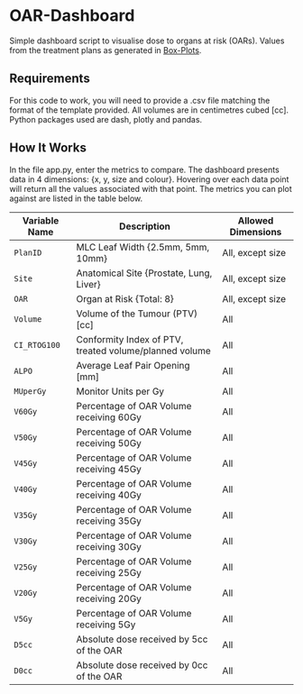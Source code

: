 # OAR-Dashboard
Simple dashboard script to visualise dose to organs at risk (OARs). Values from the treatment plans as generated in [Box-Plots](../../Box-Plots).

## Requirements
For this code to work, you will need to provide a .csv file matching the format of the template provided. All volumes are in centimetres cubed [cc].
Python packages used are dash, plotly and pandas.

## How It Works
In the file app.py, enter the metrics to compare. The dashboard presents data in 4 dimensions: {x, y, size and colour}. Hovering over each data point will return all the values associated with that point. The metrics you can plot against are listed in the table below.

| Variable Name | Description                                            | Allowed Dimensions  |
| ------------- | ------------------------------------------------------ | ------------------- |
| `PlanID`      | MLC Leaf Width {2.5mm, 5mm, 10mm}                      | All, except size    |
| `Site`        | Anatomical Site {Prostate, Lung, Liver}                | All, except size    |
| `OAR`         | Organ at Risk {Total: 8}                               | All, except size    |
| `Volume`      | Volume of the Tumour (PTV) [cc]                        | All                 |
| `CI_RTOG100`  | Conformity Index of PTV, treated volume/planned volume | All                 |
| `ALPO`        | Average Leaf Pair Opening [mm]                         | All                 |
| `MUperGy`     | Monitor Units per Gy                                   | All                 |
| `V60Gy`       | Percentage of OAR Volume receiving 60Gy                | All                 |
| `V50Gy`       | Percentage of OAR Volume receiving 50Gy                | All                 |
| `V45Gy`       | Percentage of OAR Volume receiving 45Gy                | All                 |
| `V40Gy`       | Percentage of OAR Volume receiving 40Gy                | All                 |
| `V35Gy`       | Percentage of OAR Volume receiving 35Gy                | All                 |
| `V30Gy`       | Percentage of OAR Volume receiving 30Gy                | All                 |
| `V25Gy`       | Percentage of OAR Volume receiving 25Gy                | All                 |
| `V20Gy`       | Percentage of OAR Volume receiving 20Gy                | All                 |
| `V5Gy`        | Percentage of OAR Volume receiving 5Gy                 | All                 |
| `D5cc`        | Absolute dose received by 5cc of the OAR               | All                 |
| `D0cc`        | Absolute dose received by 0cc of the OAR               | All                 |
